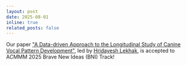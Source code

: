 ```yaml
---
layout: post
date: 2025-08-01 
inline: true
related_posts: false
---
```


Our paper ["A Data-driven Approach to the Longitudinal Study of Canine Vocal Pattern Development"](https://#), led by [Hridayesh Lekhak](https://lekhak123.github.io/), is accepted to ACMMM 2025 Brave New Ideas (BNI) Track!
